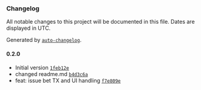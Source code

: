 ### Changelog

All notable changes to this project will be documented in this file. Dates are displayed in UTC.

Generated by [`auto-changelog`](https://github.com/CookPete/auto-changelog).

#### 0.2.0

- Initial version [`1feb12e`](https://github.com/qubic/quottery-frontend/commit/1feb12eb448bff8b3aacbe2af93c7daa29dacab7)
- changed readme.md [`b4d3c6a`](https://github.com/qubic/quottery-frontend/commit/b4d3c6a995a1ae4914ae0c3b35839260bda015ac)
- feat: issue bet TX and UI handling [`f7e809e`](https://github.com/qubic/quottery-frontend/commit/f7e809e90d95a8cadf276c0d2c21b16a16523eef)

